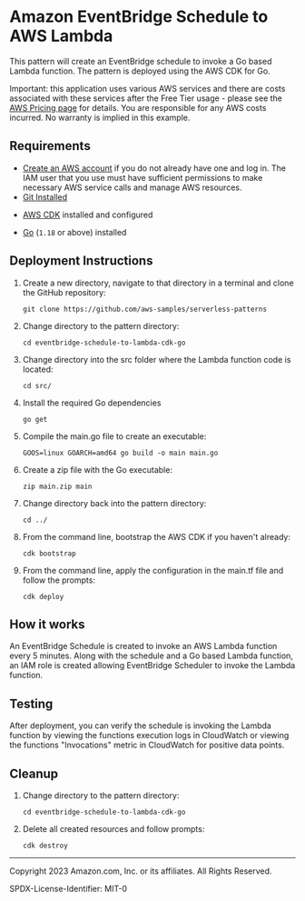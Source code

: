# Amazon EventBridge Schedule to AWS Lambda


This pattern will create an EventBridge schedule to invoke a Go based Lambda function. The pattern is deployed using the AWS CDK for Go.

Important: this application uses various AWS services and there are costs associated with these services after the Free Tier usage - please see the [AWS Pricing page](https://aws.amazon.com/pricing/) for details. You are responsible for any AWS costs incurred. No warranty is implied in this example.

## Requirements

* [Create an AWS account](https://portal.aws.amazon.com/gp/aws/developer/registration/index.html) if you do not already have one
  and log in. The IAM user that you use must have sufficient permissions to make necessary AWS service calls and manage AWS
  resources.
* [Git Installed](https://git-scm.com/book/en/v2/Getting-Started-Installing-Git)
- [AWS CDK](https://docs.aws.amazon.com/cdk/latest/guide/cli.html) installed and configured
* [Go](https://go.dev/dl/) (`1.18` or above) installed

## Deployment Instructions

1. Create a new directory, navigate to that directory in a terminal and clone the GitHub repository:
    ``` 
    git clone https://github.com/aws-samples/serverless-patterns
    ```
1. Change directory to the pattern directory:
    ```
    cd eventbridge-schedule-to-lambda-cdk-go
    ```
1. Change directory into the src folder where the Lambda function code is located:
    ```
    cd src/
    ```
1. Install the required Go dependencies
    ```
    go get
    ```
1. Compile the main.go file to create an executable:
    ```
    GOOS=linux GOARCH=amd64 go build -o main main.go
    ```
1. Create a zip file with the Go executable:
    ```
    zip main.zip main
    ```
1. Change directory back into the pattern directory:
    ```
    cd ../
    ```
1. From the command line, bootstrap the AWS CDK if you haven't already:
    ```
    cdk bootstrap
    ```
1. From the command line, apply the configuration in the main.tf file and follow the prompts:
    ```
    cdk deploy
    ```

## How it works

An EventBridge Schedule is created to invoke an AWS Lambda function every 5 minutes. Along with the schedule and a Go based Lambda function, an IAM role is created allowing EventBridge Scheduler to invoke the Lambda function.

## Testing

After deployment, you can verify the schedule is invoking the Lambda function by viewing the functions execution logs in CloudWatch or viewing the functions "Invocations" metric in CloudWatch for positive data points.

## Cleanup
 
1. Change directory to the pattern directory:
    ```
    cd eventbridge-schedule-to-lambda-cdk-go
    ```
1. Delete all created resources and follow prompts:
    ```
    cdk destroy
    ```
----
Copyright 2023 Amazon.com, Inc. or its affiliates. All Rights Reserved.

SPDX-License-Identifier: MIT-0